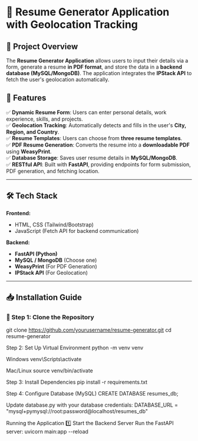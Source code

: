 # 📄 Resume Generator Application with Geolocation Tracking

## 🌟 Project Overview
The **Resume Generator Application** allows users to input their details via a form, generate a resume **in PDF format**, and store the data in a **backend database (MySQL/MongoDB)**. The application integrates the **IPStack API** to fetch the user's geolocation automatically.

## 🚀 Features
✅ **Dynamic Resume Form**: Users can enter personal details, work experience, skills, and projects.  
✅ **Geolocation Tracking**: Automatically detects and fills in the user's **City, Region, and Country**.  
✅ **Resume Templates**: Users can choose from **three resume templates**.  
✅ **PDF Resume Generation**: Converts the resume into a **downloadable PDF** using **WeasyPrint**.  
✅ **Database Storage**: Saves user resume details in **MySQL/MongoDB**.  
✅ **RESTful API**: Built with **FastAPI**, providing endpoints for form submission, PDF generation, and fetching location.

---

## 🛠 Tech Stack
**Frontend:**  
- HTML, CSS (Tailwind/Bootstrap)  
- JavaScript (Fetch API for backend communication)

**Backend:**  
- **FastAPI (Python)**  
- **MySQL / MongoDB** (Choose one)  
- **WeasyPrint** (For PDF Generation)  
- **IPStack API** (For Geolocation)

---

## 📥 Installation Guide

### 🔹 Step 1: Clone the Repository

git clone https://github.com/yourusername/resume-generator.git
cd resume-generator

Step 2: Set Up Virtual Environment
python -m venv venv

Windows
venv\Scripts\activate

Mac/Linux
source venv/bin/activate

Step 3: Install Dependencies
pip install -r requirements.txt

Step 4: Configure Database (MySQL)
CREATE DATABASE resumes_db;

Update database.py with your database credentials:
DATABASE_URL = "mysql+pymysql://root:password@localhost/resumes_db"

Running the Application
1️⃣ Start the Backend Server
Run the FastAPI server:
uvicorn main:app --reload
